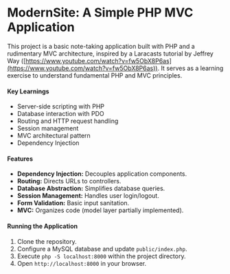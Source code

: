 # ModernSite: A Simple PHP MVC Application

This project is a basic note-taking application built with PHP and a rudimentary MVC architecture, inspired by a Laracasts tutorial by Jeffrey Way ([https://www.youtube.com/watch?v=fw5ObX8P6as](https://www.youtube.com/watch?v=fw5ObX8P6as)). It serves as a learning exercise to understand fundamental PHP and MVC principles.

#### Key Learnings

-   Server-side scripting with PHP
-   Database interaction with PDO
-   Routing and HTTP request handling
-   Session management
-   MVC architectural pattern
-   Dependency Injection

#### Features

-   **Dependency Injection:** Decouples application components.
-   **Routing:** Directs URLs to controllers.
-   **Database Abstraction:** Simplifies database queries.
-   **Session Management:** Handles user login/logout.
-   **Form Validation:** Basic input sanitation.
-   **MVC:** Organizes code (model layer partially implemented).

#### Running the Application

1. Clone the repository.
2. Configure a MySQL database and update `public/index.php`.
3. Execute `php -S localhost:8000` within the project directory.
4. Open `http://localhost:8000` in your browser.
